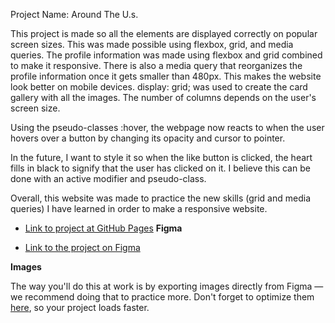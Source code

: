 Project Name: Around The U.s.

This project is made so all the elements are displayed correctly on popular screen sizes. This was made possible using flexbox, grid, and media queries. The profile information was made using flexbox and grid combined to make it responsive. There is also a media query that reorganizes the profile information once it gets smaller than 480px. This makes the website look better on mobile devices. display: grid; was used to create the card gallery with all the images. The number of columns depends on the user's screen size.

Using the pseudo-classes :hover, the webpage now reacts to when the user hovers over a button by changing its opacity and cursor to pointer.

In the future, I want to style it so when the like button is clicked, the heart fills in black to signify that the user has clicked on it. I believe this can be done with an active modifier and pseudo-class.

Overall, this website was made to practice the new skills (grid and media queries) I have learned in order to make a responsive website.

- [Link to project at GitHub Pages](https://vbayolima.github.io/se_project_aroundtheus/)
  **Figma**

- [Link to the project on Figma](https://www.figma.com/file/ii4xxsJ0ghevUOcssTlHZv/Sprint-3%3A-Around-the-US?node-id=0%3A1)

**Images**

The way you'll do this at work is by exporting images directly from Figma — we recommend doing that to practice more. Don't forget to optimize them [here](https://tinypng.com/), so your project loads faster.
